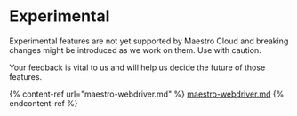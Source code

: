 # Experimental

Experimental features are not yet supported by Maestro Cloud and breaking changes might be introduced as we work on them. Use with caution.

Your feedback is vital to us and will help us decide the future of those features.

{% content-ref url="maestro-webdriver.md" %}
[maestro-webdriver.md](maestro-webdriver.md)
{% endcontent-ref %}
